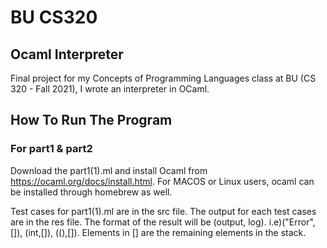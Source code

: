 # BU CS320

## Ocaml Interpreter

Final project for my Concepts of Programming Languages class at BU (CS 320 - Fall 2021), I wrote an interpreter in OCaml.

## How To Run The Program 

### For part1 & part2

Download the part1(1).ml and install Ocaml from https://ocaml.org/docs/install.html. For MACOS or Linux users, ocaml can be installed through homebrew as well.

Test cases for part1(1).ml are in the src file.
The output for each test cases are in the res file. The format of the result will be (output, log). i.e)("Error", []), (int,[]), ((),[]). Elements in [] are the remaining elements in the stack. 
